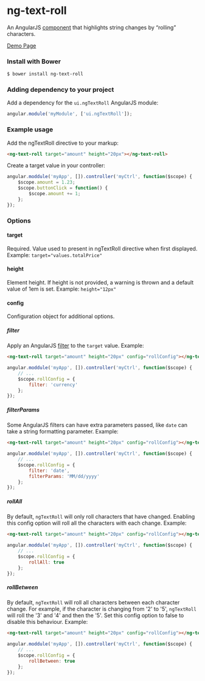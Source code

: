 # ng-text-roll
An AngularJS [component](https://docs.angularjs.org/guide/component)
that highlights string changes by “rolling” characters.

[Demo Page](http://daveteply.github.io/ng-text-roll/dist)

### Install with Bower
```sh
$ bower install ng-text-roll
```

### Adding dependency to your project
Add a dependency for the `ui.ngTextRoll` AngularJS module:

```js
angular.module('myModule', ['ui.ngTextRoll']);
```

### Example usage
Add the ngTextRoll directive to your markup:
```html
<ng-text-roll target="amount" height="20px"></ng-text-roll>
```

Create a target value in your controller:
```js
angular.moddule('myApp', []).controller('myCtrl', function($scope) {
	$scope.amount = 1.23;
	$scope.buttonClick = function() {
		$scope.amount += 1;
	};
});
```

### Options

#### target
Required.  Value used to present in ngTextRoll directive when first displayed.
Example: `target="values.totalPrice"`
#### height
Element height.  If height is not provided, a warning is thrown and a default value of 1em is set.
Example: `height="12px"`
#### config
Configuration object for additional options.
##### filter
Apply an AngularJS [filter](https://docs.angularjs.org/api/ng/filter) to the `target` value.
Example:
```html
<ng-text-roll target="amount" height="20px" config="rollConfig"></ng-text-roll>
```
```js
angular.moddule('myApp', []).controller('myCtrl', function($scope) {
	// ...
	$scope.rollConfig = {
		filter: 'currency'
	};
});
```
##### filterParams
Some AngularJS filters can have extra parameters passed, like `date` can take a string formatting parameter.
Example:
```html
<ng-text-roll target="amount" height="20px" config="rollConfig"></ng-text-roll>
```
```js
angular.moddule('myApp', []).controller('myCtrl', function($scope) {
	// ...
	$scope.rollConfig = {
		filter: 'date',
		filterParams: 'MM/dd/yyyy'
	};
});
```
##### rollAll
By default, `ngTextRoll` will only roll characters that have changed.  Enabling this config option
will roll all the characters with each change.
Example:
```html
<ng-text-roll target="amount" height="20px" config="rollConfig"></ng-text-roll>
```
```js
angular.moddule('myApp', []).controller('myCtrl', function($scope) {
	// ...
	$scope.rollConfig = {
		rollAll: true
	};
});
```
##### rollBetween
By default, `ngTextRoll` will roll all characters between each character change.  For example, if the character is 
changing from '2' to '5', `ngTextRoll` will roll the '3' and '4' and then the '5'.  Set this config option
to false to disable this behaviour.
Example:
```html
<ng-text-roll target="amount" height="20px" config="rollConfig"></ng-text-roll>
```
```js
angular.moddule('myApp', []).controller('myCtrl', function($scope) {
	// ...
	$scope.rollConfig = {
		rollBetween: true
	};
});
```
